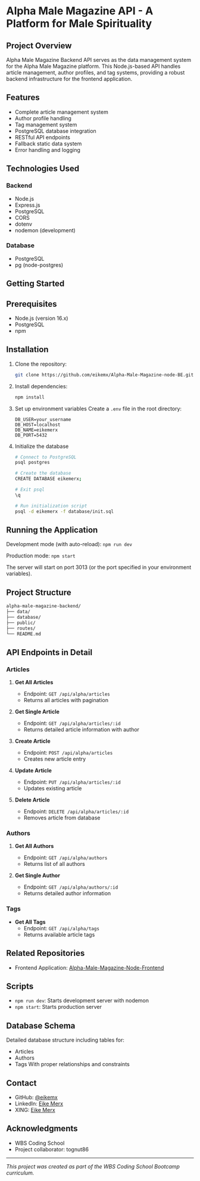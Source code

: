 # Alpha Male Magazine API - A Platform for Male Spirituality

## Project Overview
Alpha Male Magazine Backend API serves as the data management system for the Alpha Male Magazine platform. This Node.js-based API handles article management, author profiles, and tag systems, providing a robust backend infrastructure for the frontend application.

## Features
- Complete article management system
- Author profile handling
- Tag management system
- PostgreSQL database integration
- RESTful API endpoints
- Fallback static data system
- Error handling and logging

## Technologies Used
### Backend
- Node.js
- Express.js
- PostgreSQL
- CORS
- dotenv
- nodemon (development)

### Database
- PostgreSQL
- pg (node-postgres)

## Getting Started
## Prerequisites
- Node.js (version 16.x)
- PostgreSQL
- npm

## Installation

1. Clone the repository:
    ```bash
    git clone https://github.com/eikemx/Alpha-Male-Magazine-node-BE.git
    ```

2. Install dependencies:
    ```bash
    npm install
    ```

3. Set up environment variables
    Create a `.env` file in the root directory:
    ```env
    DB_USER=your_username
    DB_HOST=localhost
    DB_NAME=eikemerx
    DB_PORT=5432
    ```

4. Initialize the database
   ````bash
   # Connect to PostgreSQL
   psql postgres

   # Create the database
   CREATE DATABASE eikemerx;

   # Exit psql
   \q

   # Run initialization script
   psql -d eikemerx -f database/init.sql
   ````

## Running the Application

Development mode (with auto-reload):
    ```
    npm run dev
    ```

Production mode:
    ```
    npm start
    ```

The server will start on port 3013 (or the port specified in your environment variables).

## Project Structure

```bash
alpha-male-magazine-backend/
├── data/
├── database/
├── public/
├── routes/
└── README.md
```

## API Endpoints in Detail

### Articles
1. **Get All Articles**
   - Endpoint: `GET /api/alpha/articles`
   - Returns all articles with pagination

2. **Get Single Article**
   - Endpoint: `GET /api/alpha/articles/:id`
   - Returns detailed article information with author

3. **Create Article**
   - Endpoint: `POST /api/alpha/articles`
   - Creates new article entry

4. **Update Article**
   - Endpoint: `PUT /api/alpha/articles/:id`
   - Updates existing article

5. **Delete Article**
   - Endpoint: `DELETE /api/alpha/articles/:id`
   - Removes article from database

### Authors
1. **Get All Authors**
   - Endpoint: `GET /api/alpha/authors`
   - Returns list of all authors

2. **Get Single Author**
   - Endpoint: `GET /api/alpha/authors/:id`
   - Returns detailed author information

### Tags
- **Get All Tags**
  - Endpoint: `GET /api/alpha/tags`
  - Returns available article tags

## Related Repositories
- Frontend Application: [Alpha-Male-Magazine-Node-Frontend](https://github.com/eikemx/Alpha-Male-Magazine-node-FE)

## Scripts
- `npm run dev`: Starts development server with nodemon
- `npm start`: Starts production server

## Database Schema
Detailed database structure including tables for:
- Articles
- Authors
- Tags
With proper relationships and constraints

## Contact
- GitHub: [@eikemx](https://github.com/eikemx)
- LinkedIn: [Eike Merx](https://www.linkedin.com/in/eike-merx-50b111216/)
- XING: [Eike Merx](https://www.xing.com/profile/Eike_Merx/web_profiles)

## Acknowledgments
- WBS Coding School
- Project collaborator: tognut86

---
*This project was created as part of the WBS Coding School Bootcamp curriculum.*